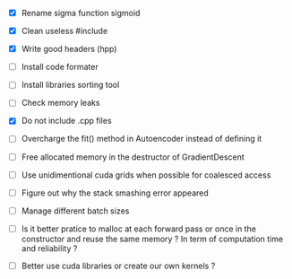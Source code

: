 - [x] Rename sigma function sigmoid
- [x] Clean useless #include
- [x] Write good headers (hpp)
- [ ] Install code formater
- [ ] Install libraries sorting tool
- [ ] Check memory leaks
- [x] Do not include .cpp files
- [ ] Overcharge the fit() method in Autoencoder instead of defining it
- [ ] Free allocated memory in the destructor of GradientDescent
- [ ] Use unidimentional cuda grids when possible for coalesced access
- [ ] Figure out why the stack smashing error appeared
- [ ] Manage different batch sizes


- [ ] Is it better pratice to malloc at each forward pass or once in the constructor and reuse the same memory ? In term of computation time and reliability ?
- [ ] Better use cuda libraries or create our own kernels ?
